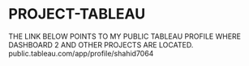 # PROJECT-TABLEAU
 THE LINK BELOW POINTS TO MY PUBLIC TABLEAU PROFILE WHERE DASHBOARD 2 AND OTHER PROJECTS ARE LOCATED.
 public.tableau.com/app/profile/shahid7064
